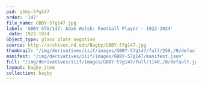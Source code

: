 ```yaml
---
pid: gbby-57g147
order: '147'
file_name: GBBY-57g147.jpg
label: 'GBBY 57G/147: Adam Walsh: Football Player - 1922-1924'
_date: 1922-1924
object_type: glass plate negative
source: http://archives.nd.edu/Bagby/GBBY-57g147.jpg
thumbnail: "/img/derivatives/iiif/images/GBBY-57g147/full/250,/0/default.jpg"
manifest: "/img/derivatives/iiif/images/GBBY-57g147/manifest.json"
full: "/img/derivatives/iiif/images/GBBY-57g147/full/1140,/0/default.jpg"
layout: bagby_item
collection: bagby
---
```

